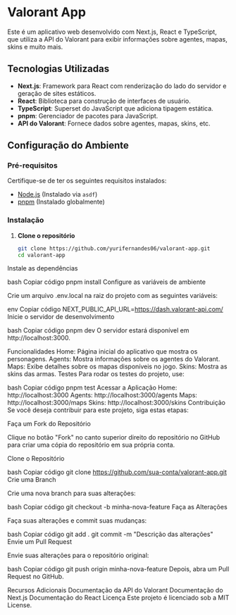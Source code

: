 # Valorant App

Este é um aplicativo web desenvolvido com Next.js, React e TypeScript, que utiliza a API do Valorant para exibir informações sobre agentes, mapas, skins e muito mais.

## Tecnologias Utilizadas

- **Next.js**: Framework para React com renderização do lado do servidor e geração de sites estáticos.
- **React**: Biblioteca para construção de interfaces de usuário.
- **TypeScript**: Superset do JavaScript que adiciona tipagem estática.
- **pnpm**: Gerenciador de pacotes para JavaScript.
- **API do Valorant**: Fornece dados sobre agentes, mapas, skins, etc.

## Configuração do Ambiente

### Pré-requisitos

Certifique-se de ter os seguintes requisitos instalados:

- [Node.js](https://nodejs.org/) (Instalado via `asdf`)
- [pnpm](https://pnpm.io/) (Instalado globalmente)

### Instalação

1. **Clone o repositório**

   ```bash
   git clone https://github.com/yurifernandes06/valorant-app.git
   cd valorant-app
Instale as dependências

bash
Copiar código
pnpm install
Configure as variáveis de ambiente

Crie um arquivo .env.local na raiz do projeto com as seguintes variáveis:

env
Copiar código
NEXT_PUBLIC_API_URL=https://dash.valorant-api.com/
Inicie o servidor de desenvolvimento

bash
Copiar código
pnpm dev
O servidor estará disponível em http://localhost:3000.

Funcionalidades
Home: Página inicial do aplicativo que mostra os personagens.
Agents: Mostra informações sobre os agentes do Valorant.
Maps: Exibe detalhes sobre os mapas disponíveis no jogo.
Skins: Mostra as skins das armas.
Testes
Para rodar os testes do projeto, use:

bash
Copiar código
pnpm test
Acessar a Aplicação
Home: http://localhost:3000
Agents: http://localhost:3000/agents
Maps: http://localhost:3000/maps
Skins: http://localhost:3000/skins
Contribuição
Se você deseja contribuir para este projeto, siga estas etapas:

Faça um Fork do Repositório

Clique no botão "Fork" no canto superior direito do repositório no GitHub para criar uma cópia do repositório em sua própria conta.

Clone o Repositório

bash
Copiar código
git clone https://github.com/sua-conta/valorant-app.git
Crie uma Branch

Crie uma nova branch para suas alterações:

bash
Copiar código
git checkout -b minha-nova-feature
Faça as Alterações

Faça suas alterações e commit suas mudanças:

bash
Copiar código
git add .
git commit -m "Descrição das alterações"
Envie um Pull Request

Envie suas alterações para o repositório original:

bash
Copiar código
git push origin minha-nova-feature
Depois, abra um Pull Request no GitHub.

Recursos Adicionais
Documentação da API do Valorant
Documentação do Next.js
Documentação do React
Licença
Este projeto é licenciado sob a MIT License.
